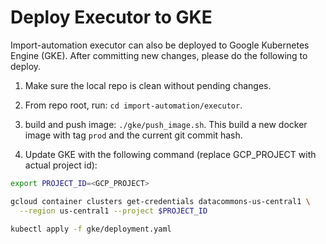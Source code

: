 # Deploy Executor to GKE

Import-automation executor can also be deployed to Google Kubernetes Engine
(GKE). After committing new changes, please do the following to deploy.

1. Make sure the local repo is clean without pending changes.

1. From repo root, run: `cd import-automation/executor`.

1. build and push image: `./gke/push_image.sh`. This build a new docker image
   with tag `prod` and the current git commit hash.

1. Update GKE with the following command (replace GCP_PROJECT with actual
   project id):

```sh
export PROJECT_ID=<GCP_PROJECT>

gcloud container clusters get-credentials datacommons-us-central1 \
  --region us-central1 --project $PROJECT_ID

kubectl apply -f gke/deployment.yaml
```
